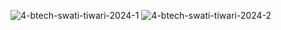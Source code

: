 ![4-btech-swati-tiwari-2024-1](https://github.com/user-attachments/assets/0d74a310-e0cd-4e67-91f7-866169b53c8b)
![4-btech-swati-tiwari-2024-2](https://github.com/user-attachments/assets/a882bfd1-ac16-4946-90fa-de8d24dc185c)
